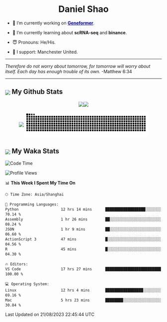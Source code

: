 

<h1 align="center">Daniel Shao</h1>

- 🐒 I’m currently working on <strong><a href="https://huggingface.co/ctheodoris/Geneformer" style="color: darkblue">Geneformer</a></strong>.

- 🥹 I’m currently learning about **scRNA-seq** and **binance**.

- 😇 Pronouns: He/His.

- 🦧 I support: Manchester United.

---

<i> Therefore do not worry about tomorrow, for tomorrow will worry about itself. Each day has enough trouble of its own. </i> -Matthew 6:34

---

<h2><img src="https://emojis.slackmojis.com/emojis/images/1579216111/7550/pikachu_wave.gif?1579216111" align="center" width="28" /> My Github Stats</h2>

<p align="center"><img align="center" src = "https://github-readme-stats.vercel.app/api?username=super-dainiu&show_icons=true&count_private=true&theme=tokyonight&hide=issues&line_height=30" width="400px"><img align="center" src = "https://github-readme-streak-stats.herokuapp.com/?user=super-dainiu&theme=tokyonight" width="400px"></p>

<p align="center"><img align="center" width="400px" src="https://github-readme-stats.vercel.app/api/top-langs/?username=super-dainiu&layout=compact&theme=tokyonight&hide=html,tex,jupyter%20notebook"><img align="center" width="400px" src="https://github.com/super-dainiu/super-dainiu/blob/output/github-contribution-grid-snake.svg"></p>

<h2><img src="https://emojis.slackmojis.com/emojis/images/1579216111/7550/pikachu_wave.gif?1579216111" align="center" width="28" /> My Waka Stats</h2>

<!--START_SECTION:waka-->
![Code Time](http://img.shields.io/badge/Code%20Time-293%20hrs%2020%20mins-blue)

![Profile Views](http://img.shields.io/badge/Profile%20Views-19-blue)

📊 **This Week I Spent My Time On** 

```text
🕑︎ Time Zone: Asia/Shanghai

💬 Programming Languages: 
Python                   12 hrs 14 mins      ██████████████████░░░░░░░   70.14 % 
Assembly                 1 hr 26 mins        ██░░░░░░░░░░░░░░░░░░░░░░░   08.24 % 
JSON                     1 hr 9 mins         ██░░░░░░░░░░░░░░░░░░░░░░░   06.60 % 
ActionScript 3           47 mins             █░░░░░░░░░░░░░░░░░░░░░░░░   04.56 % 
R                        45 mins             █░░░░░░░░░░░░░░░░░░░░░░░░   04.30 % 

🔥 Editors: 
VS Code                  17 hrs 27 mins      █████████████████████████   100.00 % 

💻 Operating System: 
Linux                    12 hrs 4 mins       █████████████████░░░░░░░░   69.16 % 
Mac                      5 hrs 23 mins       ████████░░░░░░░░░░░░░░░░░   30.84 % 
```


 Last Updated on 21/08/2023 22:45:44 UTC
<!--END_SECTION:waka-->
